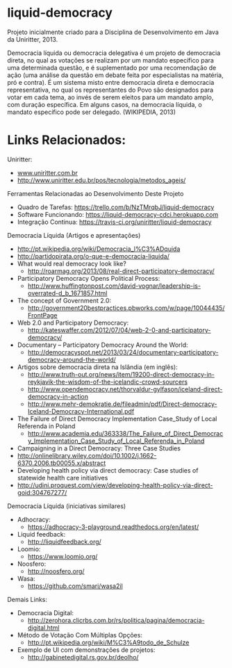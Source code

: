liquid-democracy
================

Projeto inicialmente criado para a Disciplina de Desenvolvimento em Java da Uniritter, 2013.

Democracia líquida ou democracia delegativa é um projeto de democracia direta, no qual as votações 
se realizam por um mandato específico para uma determinada questão, e é suplementado por uma recomendação 
de ação (uma análise da questão em debate feita por especialistas na matéria, pró e contra). É um sistema 
misto entre democracia direta e democracia representativa, no qual os representantes do Povo são designados 
para votar em cada tema, ao invés de serem eleitos para um mandato amplo, com duração específica. Em alguns 
casos, na democracia líquida, o mandato específico pode ser delegado. (WIKIPEDIA, 2013)


Links Relacionados:
===================

Uniritter:
* www.uniritter.com.br
* http://www.uniritter.edu.br/pos/tecnologia/metodos_ageis/

Ferramentas Relacionadas ao Desenvolvimento Deste Projeto
* Quadro de Tarefas: https://trello.com/b/NzTMrqbJ/liquid-democracy
* Software Funcionando: https://liquid-democracy-cdci.herokuapp.com
* Integração Continua: https://travis-ci.org/uniritter/liquid-democracy

Democracia Líquida (Artigos e apresentações)
* http://pt.wikipedia.org/wiki/Democracia_l%C3%ADquida
* http://partidopirata.org/o-que-e-democracia-liquida/
* What would real democracy look like?  
  * http://roarmag.org/2013/08/real-direct-participatory-democracy/
* Participatory Democracy Opens Political Process: 
  * http://www.huffingtonpost.com/david-vognar/leadership-is-overrated-d_b_1671857.html
* The concept of Government 2.0: 
  * http://government20bestpractices.pbworks.com/w/page/10044435/FrontPage
* Web 2.0 and Participatory Democracy: 
  * http://kateswaffer.com/2012/07/04/web-2-0-and-participatory-democracy/
* Documentary – Participatory Democracy Around the World: 
  * http://democracyspot.net/2013/03/24/documentary-participatory-democracy-around-the-world/
* Artigos sobre democracia direta na Islândia (em inglês):
  * http://www.truth-out.org/news/item/19200-direct-democracy-in-reykjavik-the-wisdom-of-the-icelandic-crowd-sourcers
  * http://www.opendemocracy.net/thorvaldur-gylfason/iceland-direct-democracy-in-action
  * http://www.mehr-demokratie.de/fileadmin/pdf/Direct-democracy-Iceland-Democracy-International.pdf
* The Failure of Direct Democracy Implementation Case_Study of Local Referenda in Poland
  * http://www.academia.edu/363338/The_Failure_of_Direct_Democracy_Implementation_Case_Study_of_Local_Referenda_in_Poland
*  Campaigning in a Direct Democracy: Three Case Studies
  * http://onlinelibrary.wiley.com/doi/10.1002/j.1662-6370.2006.tb00055.x/abstract
*  Developing health policy via direct democracy: Case studies of statewide health care initiatives
  * http://udini.proquest.com/view/developing-health-policy-via-direct-goid:304767277/

Democracia Líquida (iniciativas similares)
* Adhocracy: 
  * https://adhocracy-3-playground.readthedocs.org/en/latest/
* Liquid feedback: 
  * http://liquidfeedback.org/
* Loomio: 
  * https://www.loomio.org/
* Noosfero: 
  * http://noosfero.org/
* Wasa: 
  * https://github.com/smari/wasa2il

Demais Links:
* Democracia Digital: 
  * http://zerohora.clicrbs.com.br/rs/politica/pagina/democracia-digital.html
* Método de Votação Com Múltiplas Opções: 
  * http://pt.wikipedia.org/wiki/M%C3%A9todo_de_Schulze
* Exemplo de UI com demonstrações de projetos: 
  * http://gabinetedigital.rs.gov.br/deolho/
